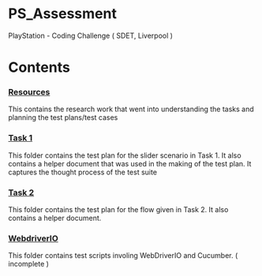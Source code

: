 # PS_Assessment
PlayStation - Coding Challenge ( SDET, Liverpool ) 

# Contents

### [Resources](https://github.com/hema94murthy/PS_Assessment/tree/main/Resources)
This contains the research work that went into understanding the tasks and planning the test plans/test cases

### [Task 1](https://github.com/hema94murthy/PS_Assessment/tree/main/Task%201)
This folder contains the test plan for the slider scenario in Task 1. It also contains a helper document that was used in the making of the test plan. It captures the thought process of the test suite

### [Task 2](https://github.com/hema94murthy/PS_Assessment/tree/main/Task%202)
This folder contains the test plan for the flow given in Task 2. It also contains a helper document.

### [WebdriverIO](https://github.com/hema94murthy/PS_Assessment/tree/main/WebDriverIO)
This folder contains test scripts involing WebDriverIO and Cucumber. ( incomplete )


